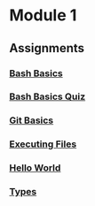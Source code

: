 # Module 1

## Assignments

### [Bash Basics](assignments/bash_basics.md)

### [Bash Basics Quiz](quizzes/bash_basics_quiz.md)

### [Git Basics](assignments/git_basics.md)

### [Executing Files](assignments/executing_files.md)

### [Hello World](assignments/hello_world.md)

### [Types](assignments/types.md)
